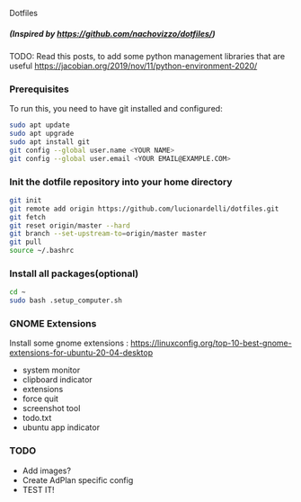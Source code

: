 Dotfiles
##### (Inspired by https://github.com/nachovizzo/dotfiles/)

TODO: Read this posts, to add some python management libraries that are useful
https://jacobian.org/2019/nov/11/python-environment-2020/


### Prerequisites
To run this, you need to have git installed and configured:

```sh
sudo apt update
sudo apt upgrade
sudo apt install git
git config --global user.name <YOUR NAME>
git config --global user.email <YOUR EMAIL@EXAMPLE.COM>
```

### Init the dotfile repository into your home directory

```sh
git init
git remote add origin https://github.com/lucionardelli/dotfiles.git
git fetch
git reset origin/master --hard
git branch --set-upstream-to=origin/master master
git pull
source ~/.bashrc
```

### Install all packages(optional)

```sh
cd ~
sudo bash .setup_computer.sh
```

### GNOME Extensions

Install some gnome extensions : https://linuxconfig.org/top-10-best-gnome-extensions-for-ubuntu-20-04-desktop

* system monitor
* clipboard indicator
* extensions
* force quit
* screenshot tool
* todo.txt
* ubuntu app indicator


### TODO
 - Add images?
 - Create AdPlan specific config
 - TEST IT!
 
